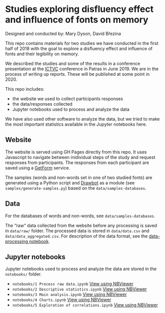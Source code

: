 # Studies exploring disfluency effect and influence of fonts on memory

Designed and conducted by: Mary Dyson, David Březina

This repo contains materials for two studies we have conducted in the first half of 2018 with the goal to explore a disfluency effect and influence of fonts and their legibility on memory.

We described the studies and some of the results in a conference presentation at the [ICTVC](https://ictvc.org/2019/en/) conference in Patras in June 2019. We are in the process of writing up reports. These will be published at some point in 2020.

This repo includes:

- the website we used to collect participants responses
- the data/responses collected
- Jupyter notebooks used to process and analyze the data

We have also used other software to analyze the data, but we tried to make the most important statistics available in the Jupyter notebooks here.

## Website

The website is served using GH Pages directly from this repo.
It uses Javascript to navigate between inidividual steps of the study and request responses from participants. The responses from each participant are saved using a [GetForm](https://getform.io) service.

The samples (words and non-words set in one of two studied fonts) are generated using a Python script and [Drawbot](http://drawbot.com) as a module (see `samples/generate-samples.py`) based on the `data/samples-databases`.

## Data

For the databases of words and non-words, see `data/samples-databases`.

The “raw“ data collected from the website before any processing is saved in `data/raw/` folder. The processed data is stored in `data/data.csv` and `data/data_aggregated.csv`. For description of the data format, see the [data-processing notebook](https://nbviewer.jupyter.org/github/MrBrezina/dstudy.mrbrezina.com/blob/master/notebooks/1%20Process%20raw%20data.ipynb).

## Jupyter notebooks

Jupyter notebooks used to process and analyze the data are stored in the `notebooks/` folder.

- `notebooks/1 Process raw data.ipynb` [View using NBViewer](https://nbviewer.jupyter.org/github/MrBrezina/dstudy.mrbrezina.com/blob/master/notebooks/1%20Process%20raw%20data.ipynb)
- `notebooks/2 Descriptive statistics.ipynb` [View using NBViewer](https://nbviewer.jupyter.org/github/MrBrezina/dstudy.mrbrezina.com/blob/master/notebooks/2%20Descriptive%20statistics.ipynb)
- `notebooks/3 Main analysis.ipynb` [View using NBViewer](https://nbviewer.jupyter.org/github/MrBrezina/dstudy.mrbrezina.com/blob/master/notebooks/3%20Main%20analysis.ipynb)
- `notebooks/4 Charts.ipynb` [View using NBViewer](https://nbviewer.jupyter.org/github/MrBrezina/dstudy.mrbrezina.com/blob/master/notebooks/4%20Charts.ipynb)
- `notebooks/5 Exploration of correlations.ipynb` [View using NBViewer](https://nbviewer.jupyter.org/github/MrBrezina/dstudy.mrbrezina.com/blob/master/notebooks/5%20Exploration%20of%20correlations.ipynb)
